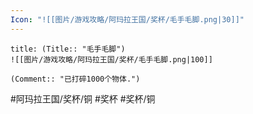 ```yaml
---
Icon: "![[图片/游戏攻略/阿玛拉王国/奖杯/毛手毛脚.png|30]]"
---
```

```ad-common-bronze-trophy
title: (Title:: "毛手毛脚")
![[图片/游戏攻略/阿玛拉王国/奖杯/毛手毛脚.png|100]]

(Comment:: "已打碎1000个物体.")
```

#阿玛拉王国/奖杯/铜 #奖杯 #奖杯/铜
